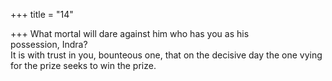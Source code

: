 +++
title = "14"

+++
What mortal will dare against him who has you as his  
possession, Indra?  
It is with trust in you, bounteous one, that on the decisive day the one  vying for the prize seeks to win the prize.  
